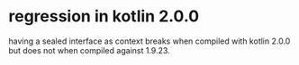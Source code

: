 # regression in kotlin 2.0.0

having a sealed interface as context breaks when compiled with kotlin 2.0.0 but 
does not when compiled against 1.9.23. 
